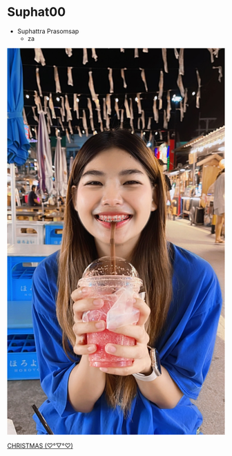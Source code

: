 # Suphat00
- Suphattra Prasomsap
  - za

![my](img/zaza.jpg)

<a href="https://suphat00.github.io/e-card"> CHRISTMAS (♡°▽°♡) </a>
